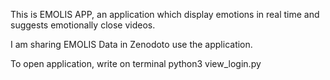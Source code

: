 This is EMOLIS APP, an application which display emotions in real time and suggests emotionally close videos.

I am sharing EMOLIS Data in Zenodoto use the application.

To open application, write on terminal  python3 view_login.py
